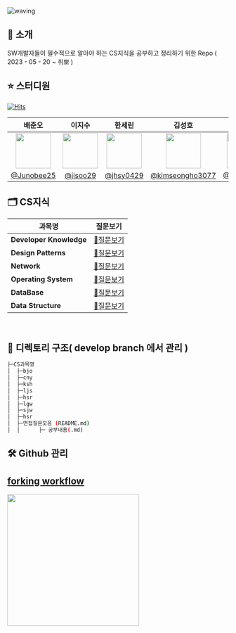![waving](https://capsule-render.vercel.app/api?type=waving&height=200&text=Tech-Interview&fontAlign=70&fontAlignY=35&color=gradient)

## 📣 소개
SW개발자들이 필수적으로 알아야 하는 CS지식을 공부하고 정리하기 위한 Repo ( 2023 - 05 - 20 ~ 취뽀 )
## ⭐️ 스터디원
[![Hits](https://hits.seeyoufarm.com/api/count/incr/badge.svg?url=https%3A%2F%2Fgithub.com%2FJunobee25%2FKT-CS-For-Tech-Interview&count_bg=%236EFF00&title_bg=%23555555&icon=&icon_color=%23E7E7E7&title=hits&edge_flat=false)](https://hits.seeyoufarm.com)


| 배준오 | 이지수 | 한세린 | 김성호 | 이길원| 최나영 | 양혜정 | 송준원 |                                                                                                 
| :--------------------------------------------: | :--------------------------------------------: |  :--------------------------------------------: | :------------------------------------------: | :--------------------------------------------: | :--------------------------------------------: | :--------------------------------------------: |  :--------------------------------------------: |
| <img width="80px" src="https://avatars.githubusercontent.com/u/109403631?v=4" /> | <img width="80px" src="https://user-images.githubusercontent.com/50205887/207570536-f5a82e48-99a1-4399-91d3-75fc5f8f3349.png" /> | <img width="80px" src="https://avatars.githubusercontent.com/u/62207913?v=4"/> |<img width="80px" src="https://avatars.githubusercontent.com/u/66792515?v=4">| <img width="80px" src="https://avatars.githubusercontent.com/u/89768010?v=4"> |<img width="80px" src="https://avatars.githubusercontent.com/u/121682792?v=4"> |<img width="80px" src="https://avatars.githubusercontent.com/u/57888145?v=4"> |<img width="80px" src="https://avatars.githubusercontent.com/u/57888145?v=4">| 
[@Junobee25](https://github.com/Junobee25) | [@jisoo29](https://github.com/jisoo29) | [@jhsy0429](https://github.com/jhsy0429) | [@kimseongho3077](https://github.com/kimseongho3077)|[@GilWonLee](https://github.com/ROADwon) | [@rxmxntic](https://github.com/rxmxntic) | [@yanghj0](https://github.com/yanghj0) |  [@yanghj0](https://github.com/yanghj0) |

## 🗂️ CS지식 
|**과목명**|**질문보기**|
|-|-|
|**Developer Knowledge**|[📃질문보기](https://github.com/JaeYeopHan/Interview_Question_for_Beginner/tree/master/Development_common_sense)|
|**Design Patterns**|[📃질문보기](https://github.com/JaeYeopHan/Interview_Question_for_Beginner/tree/master/DesignPattern)|
|**Network**|[📃질문보기](https://github.com/JaeYeopHan/Interview_Question_for_Beginner/tree/master/Network)|
|**Operating System**|[📃질문보기](https://github.com/JaeYeopHan/Interview_Question_for_Beginner/tree/master/OS)|
|**DataBase**|[📃질문보기](https://github.com/JaeYeopHan/Interview_Question_for_Beginner/tree/master/Database)|-|
|**Data Structure**|[📃질문보기](https://github.com/JaeYeopHan/Interview_Question_for_Beginner/tree/master/DataStructure)|-|-|-|
<br/>



## 📑 디렉토리 구조( develop branch 에서 관리 )
```sh
├─CS과목명
│  ├─bjo
│  ├─cny
│  ├─ksh
│  ├─ljs
│  ├─hsr
│  ├─lgw
│  ├─sjw
│  ├─hsr
│  ├─면접질문모음 (README.md) 
│  │      ├─ 공부내용(.md)
```

## 🛠 Github 관리
## [forking workflow](https://velog.io/@hyowon_lee/Git-GitHub%EB%A1%9C-%ED%98%91%EC%97%85%ED%95%98%EA%B8%B0-Forking-Workflow)
<img width="300px" src="https://velog.velcdn.com/images%2Fhyowon_lee%2Fpost%2F6356c523-e11d-45f7-a24e-1321fc077480%2Fimage.png"/>

